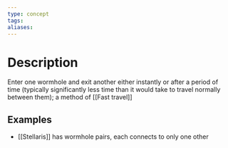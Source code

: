 ```yaml
---
type: concept
tags: 
aliases:
---
```


# Description
Enter one wormhole and exit another either instantly or after a period of time (typically significantly less time than it would take to travel normally between them); a method of [[Fast travel]]

## Examples
- [[Stellaris]] has wormhole pairs, each connects to only one other

